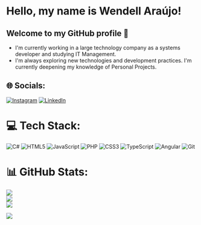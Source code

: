 # Hello, my name is Wendell Araújo!
## Welcome to my GitHub profile 👋
- I'm currently working in a large technology company as a systems developer and studying IT Management.
- I'm always exploring new technologies and development practices. I'm currently deepening my knowledge of Personal Projects.

## 🌐 Socials:
[![Instagram](https://img.shields.io/badge/Instagram-%23E4405F.svg?logo=Instagram&logoColor=white)](https://instagram.com/wendell_araujo95) [![LinkedIn](https://img.shields.io/badge/LinkedIn-%230077B5.svg?logo=linkedin&logoColor=white)](https://linkedin.com/in/wendell-araujo) 
# 💻 Tech Stack:
![C#](https://img.shields.io/badge/c%23-%23239120.svg?style=for-the-badge&logo=csharp&logoColor=white) ![HTML5](https://img.shields.io/badge/html5-%23E34F26.svg?style=for-the-badge&logo=html5&logoColor=white) ![JavaScript](https://img.shields.io/badge/javascript-%23323330.svg?style=for-the-badge&logo=javascript&logoColor=%23F7DF1E) ![PHP](https://img.shields.io/badge/php-%23777BB4.svg?style=for-the-badge&logo=php&logoColor=white) ![CSS3](https://img.shields.io/badge/css3-%231572B6.svg?style=for-the-badge&logo=css3&logoColor=white) ![TypeScript](https://img.shields.io/badge/typescript-%23007ACC.svg?style=for-the-badge&logo=typescript&logoColor=white) ![Angular](https://img.shields.io/badge/angular-%23DD0031.svg?style=for-the-badge&logo=angular&logoColor=white) ![Git](https://img.shields.io/badge/git-%23F05033.svg?style=for-the-badge&logo=git&logoColor=white)
# 📊 GitHub Stats:
![](https://github-readme-stats.vercel.app/api?username=Wendell95Araujo&theme=transparent&hide_border=false&include_all_commits=true&count_private=true)<br/>
![](https://github-readme-streak-stats.herokuapp.com/?user=Wendell95Araujo&theme=transparent&hide_border=false)<br/>
![](https://github-readme-stats.vercel.app/api/top-langs/?username=Wendell95Araujo&theme=transparent&hide_border=false&include_all_commits=true&count_private=true&layout=compact)

[![](https://visitcount.itsvg.in/api?id=Wendell95Araujo&icon=5&color=1)](https://visitcount.itsvg.in)
